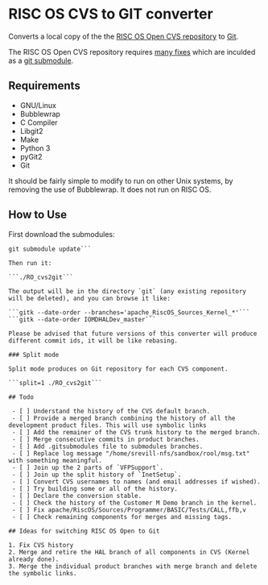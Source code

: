 # RISC OS CVS to GIT converter

Converts a local copy of the the [RISC OS Open CVS repository](https://www.riscosopen.org/content/downloads/risc-os-tarballs) to [Git](https://git-scm.com/).

The RISC OS Open CVS repository requires [many fixes](https://github.com/TimothyEBaldwin/RO_cvsroot/commits/fixes) which are inculded as a [git submodule](https://git-scm.com/book/en/v2/Git-Tools-Submodules).

## Requirements

* GNU/Linux
* Bubblewrap
* C Compiler
* Libgit2
* Make
* Python 3
* pyGit2
* Git

It should be fairly simple to modify to run on other Unix systems, by removing the use of Bubblewrap. It does not run on RISC OS.

## How to Use

First download the submodules:

```git submodule init
git submodule update```

Then run it:

```./RO_cvs2git```

The output will be in the directory `git` (any existing repository will be deleted), and you can browse it like:

```gitk --date-order --branches='apache_RiscOS_Sources_Kernel_*'```
```gitk --date-order IOMDHALDev_master```

Please be advised that future versions of this converter will produce different commit ids, it will be like rebasing.

### Split mode

Split mode produces on Git repository for each CVS component.

```split=1 ./RO_cvs2git```

## Todo

 - [ ] Understand the history of the CVS default branch.
 - [ ] Provide a merged branch combining the history of all the development product files. This will use symbolic links
 - [ ] Add the remainer of the CVS trunk history to the merged branch.
 - [ ] Merge consecutive commits in product branches.
 - [ ] Add .gitsubmodules file to submodules branches.
 - [ ] Replace log message "/home/srevill-nfs/sandbox/rool/msg.txt" with something meaningful.
 - [ ] Join up the 2 parts of `VFPSupport`.
 - [ ] Join up the split history of `InetSetup`.
 - [ ] Convert CVS usernames to names (and email addresses if wished).
 - [ ] Try building some or all of the history.
 - [ ] Declare the conversion stable.
 - [ ] Check the history of the Customer M Demo branch in the kernel.
 - [ ] Fix apache/RiscOS/Sources/Programmer/BASIC/Tests/CALL,ffb,v
 - [ ] Check remaining components for merges and missing tags.

## Ideas for switching RISC OS Open to Git

1. Fix CVS history
2. Merge and retire the HAL branch of all components in CVS (Kernel already done).
3. Merge the individual product branches with merge branch and delete the symbolic links.
